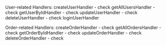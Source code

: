 User-related Handlers:
createUserHandler - check
getAllUsersHandler - check 
getUserByIdHandler - check 
updateUserHandler - check
deleteUserHandler - check
loginUserHandler



Order-related Handlers:
createOrderHandler - check 
getAllOrdersHandler - check
getOrderByIdHandler - check 
updateOrderHandler - check
deleteOrderHandler - check 
